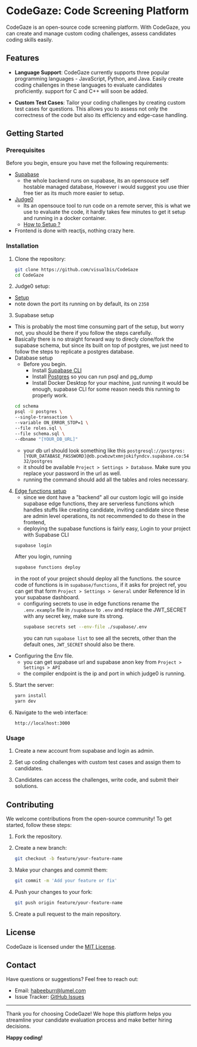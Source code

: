 # CodeGaze: Code Screening Platform


CodeGaze is an open-source code screening platform. With CodeGaze, you can create and manage custom coding challenges, assess candidates coding skills easily.

## Features

- **Language Support**: CodeGaze currently supports three popular programming languages - JavaScript, Python, and Java. Easily create coding challenges in these languages to evaluate candidates proficiently. support for C and C++ will soon be added. 

- **Custom Test Cases**: Tailor your coding challenges by creating custom test cases for questions. This allows you to assess not only the correctness of the code but also its efficiency and edge-case handling.


## Getting Started

### Prerequisites

Before you begin, ensure you have met the following requirements:

- [Supabase](https://supabase.com/) 
    - the whole backend runs on supabase, its an opensouce self hostable managed database, However i would suggest you use thier free tier as its much more easier to setup.
- [Judge0](https://github.com/judge0/judge0)
    - Its an opensouce tool to run code on a remote server, this is what we use to evaluate the code, it hardly takes few minutes to get it setup and running in a docker container. 
    - [How to Setup ?](https://github.com/judge0/judge0/blob/master/CHANGELOG.md#deployment-procedure)
- Frontend is done with reactjs, nothing crazy here. 

### Installation

1. Clone the repository:

   ```sh
   git clone https://github.com/visualbis/CodeGaze
   cd CodeGaze
   ```

2. Judge0 setup:
  - [Setup]((https://github.com/judge0/judge0/blob/master/CHANGELOG.md#deployment-procedure)) 
  - note down the port its running on by default, its on `2358`

3. Supabase setup
  - This is probably the most time consuming part of the setup, but worry not, you should be there if you follow the steps carefully. 
  - Basically there is no straight forward way to direcly clone/fork the supabase schema, but since its built on top of postgres, we just need to follow the steps to replicate a postgres database. 
  - Database setup
      - Before you begin.
         - Install [Supabase CLI](https://supabase.com/docs/guides/cli#installation)
         - Install [Postgres](https://www.postgresql.org/download/) so you can run psql and pg_dump
         - Install Docker Desktop for your machine, just running it would be enough, supabase CLI for some reason needs this running to properly work.
      ```sh
      cd schema
      psql -U postgres \
      --single-transaction \
      --variable ON_ERROR_STOP=1 \
      --file roles.sql \
      --file schema.sql \
      --dbname "[YOUR_DB_URL]"
      ```
      - your db url should look something like this `postgresql://postgres:[YOUR_DATABASE_PASSWORD]@db.pcwbzwtxmnjokifyndcv.supabase.co:5432/postgres` 
      - it should be available `Project > Settings > Database`. Make sure you replace your password in the url as well. 
      -  running the command should add all the tables and roles necessary. 
4.  [Edge functions setup](https://supabase.com/docs/guides/functions) 
      -  since we dont have a "backend" all our custom logic will go inside supabase edge functions, they are serverless functions which handles stuffs like creating candidate, inviting candidate since these are admin level operations, its not recommended to do these in the frontend, 
      - deploying the supabase functions is fairly easy, Login to your project with Supabase CLI 
      ```sh
      supabase login
      ```
       After you login, running 
      ```sh
      supabase functions deploy
      ```
      in the root of your project should deploy all the functions. the source code of functions is in `supabase/functions`, if it asks for project ref, you can get that form `Project > Settings > General` under Reference Id  in your supabase dashboard.
      - configuring secrets to use in edge functions 
      rename the `.env.example` file in `/supabase` to `.env` and replace the JWT_SECRET with any secret key, make sure its strong.
         ```sh
         supabase secrets set --env-file ./supabase/.env
         ```
         you can run `supabase list` to see all the secrets, other than the default ones, `JWT_SECRET` should also be there.
- Configuring the Env file. 
   - you can get supabase url and supabase anon key from `Project > Settings > API` 
   - the compiler endpoint is the ip and port in which judge0 is running.

5. Start the server:

   ```sh
   yarn install
   yarn dev
   ```

6. Navigate to the web interface:

   ```
   http://localhost:3000
   ```

### Usage

1. Create a new account from supabase and login as admin.

2. Set up coding challenges with custom test cases and assign them to candidates.

3. Candidates can access the challenges, write code, and submit their solutions.

## Contributing

We welcome contributions from the open-source community! To get started, follow these steps:

1. Fork the repository.

2. Create a new branch:

   ```sh
   git checkout -b feature/your-feature-name
   ```

3. Make your changes and commit them:

   ```sh
   git commit -m 'Add your feature or fix'
   ```

4. Push your changes to your fork:

   ```sh
   git push origin feature/your-feature-name
   ```

5. Create a pull request to the main repository.

## License

CodeGaze is licensed under the [MIT License](LICENSE).

## Contact

Have questions or suggestions? Feel free to reach out:

- Email: habeeburr@lumel.com
- Issue Tracker: [GitHub Issues](https://github.com/visualbis/CodeGaze/issues)

---

Thank you for choosing CodeGaze! We hope this platform helps you streamline your candidate evaluation process and make better hiring decisions.

**Happy coding!**